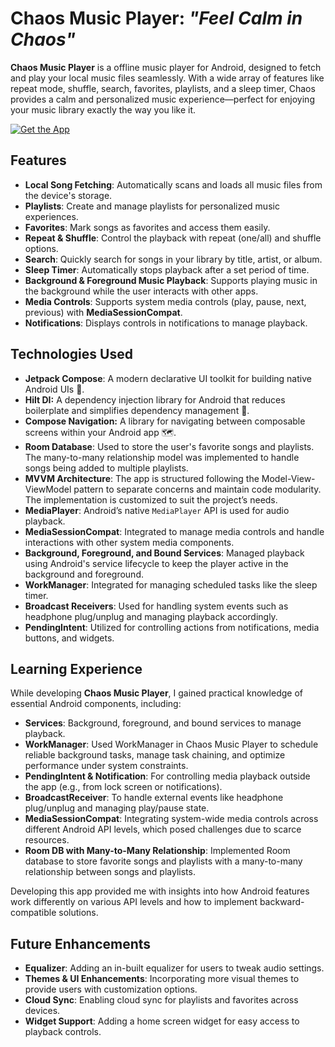 # Chaos Music Player: *"Feel Calm in Chaos"*

**Chaos Music Player** is a offline music player for Android, designed to fetch and play your local music files seamlessly. With a wide array of features like repeat mode, shuffle, search, favorites, playlists, and a sleep timer, Chaos provides a calm and personalized music experience—perfect for enjoying your music library exactly the way you like it.

[![Get the App](https://img.shields.io/badge/Get%20Chaos%20Music%20Player-Download-4CAF50?style=flat&logo=google-drive&logoColor=white)](https://drive.google.com/file/d/1j2WnoppEDhbhTkxawwy8pLrJ7P9kZqlw/view?usp=sharing)

## Features

- **Local Song Fetching**: Automatically scans and loads all music files from the device's storage.
- **Playlists**: Create and manage playlists for personalized music experiences.
- **Favorites**: Mark songs as favorites and access them easily.
- **Repeat & Shuffle**: Control the playback with repeat (one/all) and shuffle options.
- **Search**: Quickly search for songs in your library by title, artist, or album.
- **Sleep Timer**: Automatically stops playback after a set period of time.
- **Background & Foreground Music Playback**: Supports playing music in the background while the user interacts with other apps.
- **Media Controls**: Supports system media controls (play, pause, next, previous) with **MediaSessionCompat**.
- **Notifications**: Displays controls in notifications to manage playback.

## Technologies Used

- **Jetpack Compose**: A modern declarative UI toolkit for building native Android UIs 📱.
- **Hilt DI:** A dependency injection library for Android that reduces boilerplate and simplifies dependency management 💉.
- **Compose Navigation:** A library for navigating between composable screens within your Android app 🗺️.
- **Room Database**: Used to store the user's favorite songs and playlists. The many-to-many relationship model was implemented to handle songs being added to multiple playlists.
- **MVVM Architecture**: The app is structured following the Model-View-ViewModel pattern to separate concerns and maintain code modularity. The implementation is customized to suit the project’s needs.
- **MediaPlayer**: Android’s native `MediaPlayer` API is used for audio playback.
- **MediaSessionCompat**: Integrated to manage media controls and handle interactions with other system media components.
- **Background, Foreground, and Bound Services**: Managed playback using Android's service lifecycle to keep the player active in the background and foreground.
- **WorkManager**: Integrated for managing scheduled tasks like the sleep timer.
- **Broadcast Receivers**: Used for handling system events such as headphone plug/unplug and managing playback accordingly.
- **PendingIntent**: Utilized for controlling actions from notifications, media buttons, and widgets.

## Learning Experience

While developing **Chaos Music Player**, I gained practical knowledge of essential Android components, including:

- **Services**: Background, foreground, and bound services to manage playback.
- **WorkManager**: Used WorkManager in Chaos Music Player to schedule reliable background tasks, manage task chaining, and optimize performance under system constraints.
- **PendingIntent & Notification**: For controlling media playback outside the app (e.g., from lock screen or notifications).
- **BroadcastReceiver**: To handle external events like headphone plug/unplug and managing play/pause state.
- **MediaSessionCompat**: Integrating system-wide media controls across different Android API levels, which posed challenges due to scarce resources.
- **Room DB with Many-to-Many Relationship**: Implemented Room database to store favorite songs and playlists with a many-to-many relationship between songs and playlists.
  
Developing this app provided me with insights into how Android features work differently on various API levels and how to implement backward-compatible solutions.

## Future Enhancements

- **Equalizer**: Adding an in-built equalizer for users to tweak audio settings.
- **Themes & UI Enhancements**: Incorporating more visual themes to provide users with customization options.
- **Cloud Sync**: Enabling cloud sync for playlists and favorites across devices.
- **Widget Support**: Adding a home screen widget for easy access to playback controls.
